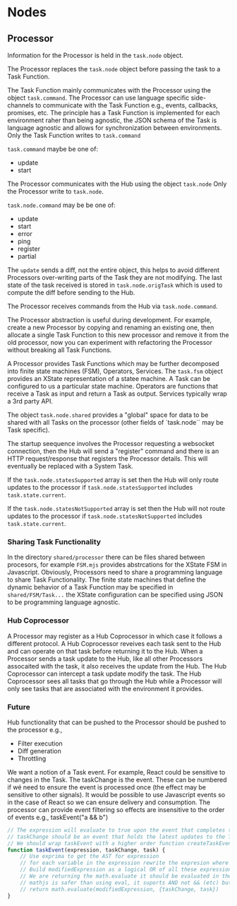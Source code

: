 # Nodes

## Processor

Information for the Processor is held in the `task.node` object.

The Processor replaces the `task.node` object before passing the task to a Task Function.

The Task Function mainly communicates with the Processor using the object `task.command`. The Processor can use language specific side-channels to communicate with the Task Function e.g., events, callbacks, promises, etc. The principle has a Task Function is implemented for each environment raher than being agnostic, the JSON schema of the Task is language agnostic and allows for synchronization between environments. Only the Task Function writes to `task.command`

`task.command` maybe be one of:
  * update
  * start

The Processor communicates with the Hub using the object `task.node` Only the Processor write to `task.node`.

`task.node.command` may be be one of:
  * update
  * start
  * error
  * ping
  * register
  * partial

The `update` sends a diff, not the entire object, this helps to avoid different Processors over-writing parts of the Task they are not modifying. The last state of the task received is stored in `task.node.origTask` which is used to compute the diff before sending to the Hub.

The Processor receives commands from the Hub via `task.node.command`.

The Processor abstraction is useful during development. For example, create a new Processor by copying and renaming an existing one, then allocate a single Task Function to this new processor and remove it from the old processor, now you can experiment with refactoring the Processor without breaking all Task Functions. 

A Processor provides Task Functions which may be further decomposed into finite state machines (FSM), Operators, Services. The `task.fsm` object provides an XState representation of a statee machine. A Task can be configured to us a particular state machine. Operators are functions that receive a Task as input and return a Task as output. Services typically wrap a 3rd party API.

The object `task.node.shared` provides a "global" space for data to be shared with all Tasks on the processor (other fields of `task.node`` may be Task specific).

The startup seequence involves the Processor requesting a websocket connection, then the Hub will send a "register" command and there is an HTTP request/response that registers the Processor details. This will eventually be replaced with a System Task.

If the `task.node.statesSupported` array is set then the Hub will only route updates to the processor if `task.node.statesSupported` includes `task.state.current`.

If the `task.node.statesNotSupported` array is set then the Hub will not route updates to the processor if `task.node.statesNotSupported` includes `task.state.current`.

### Sharing Task Functionality

In the directory `shared/processor` there can be files shared between procesors, for example `FSM.mjs` provides abstrcations for the XState FSM in Javascript. Obviously, Processors need to share a programming language to share Task Functionality. The finite state machines that define the dynamic behavior of a Task Function may be specified in `shared/FSM/Task...` the XState configuration can be specified using JSON to be programming language agnostic. 

### Hub Coprocessor

A Processor may register as a Hub Coprocessor in which case it follows a different protocol. A Hub Coprocessor reveives each task sent to the Hub and can operate on that task before returning it to the Hub. When a Processor sends a task update to the Hub, like all other Processors assocaited with the task, it also receives the update from the Hub. The Hub Coprocessor can intercept a task update modify the task. The Hub Coprocessor sees all tasks that go through the Hub while a Processor will only see tasks that are associated with the environment it provides.

### Future

Hub functionality that can be pushed to the Processor should be pushed to the processor e.g.,
* Filter execution
* Diff generation
* Throttling

 We want a notion of a Task event. For example, React could be sensitive to changes in the Task. The taskChange is the event. These can be numbered if wé need to ensure the event is processed once (the effect may be sensitive to other signals). It would be possible to use Javascript events so in the case of React so we can ensure delivery and consumption. The processor can provide event filtering so effects are insensitive to the order of events e.g., taskEvent("a && b") 

```javascript
// The expression will evaluate to true upon the event that completes the expression
// taskChange should be an event that holds the latest updates to the Task
// We should wrap taskEvent with a higher order function createTaskEvent then user only need call taskEvent without needing to pass in taskChange and task each time. 
function taskEvent(expression, taskChange, task) {
    // Use exprima to get the AST for expression
    // for each variable in the expression rewrite the expresion where that variable is refered to as taskChange.variable while the other variables are task.variable
    // Build modifiedExpression as a logical OR of all these expression rewrites
    // We are returning the math.evaluate it should be evaluated in the context of where the function was called
    // mathjs is safer than using eval, it suports AND not && (etc) but we can rewrite && as AND during the rewrite step above.
    // return math.evaluate(modifiedExpression, {taskChange, task}) 
}
```